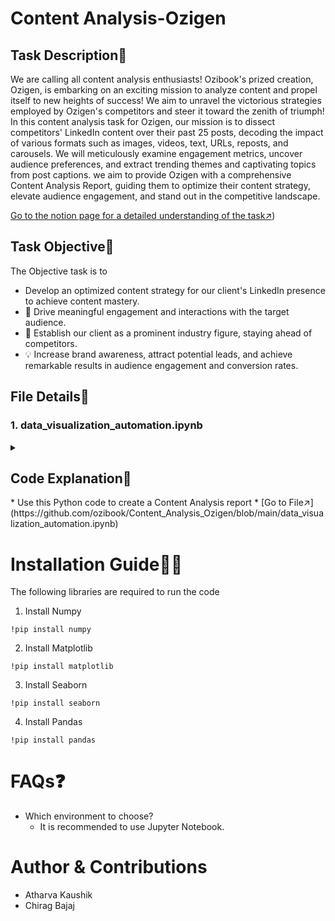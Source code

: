 ﻿# Content Analysis-Ozigen
## Task Description📜
We are calling all content analysis enthusiasts! Ozibook's prized creation, Ozigen, is embarking on an exciting mission to analyze content and propel itself to new heights of success! We aim to unravel the victorious strategies employed by Ozigen's competitors and steer it toward the zenith of triumph! In this content analysis task for Ozigen, our mission is to dissect competitors' LinkedIn content over their past 25 posts, decoding the impact of various formats such as images, videos, text, URLs, reposts, and carousels. We will meticulously examine engagement metrics, uncover audience preferences, and extract trending themes and captivating topics from post captions. we aim to provide Ozigen with a comprehensive Content Analysis Report, guiding them to optimize their content strategy, elevate audience engagement, and stand out in the competitive landscape. 

[Go to the notion page for a detailed understanding of the task↗️](https://docs.google.com/document/d/1lpqrSfYIm4M5RGakFS-gzObmP9jVybTxDKrgsuAAelc/edit#heading=h.4pyrwjp3jb7u))

## Task Objective🎯
The Objective task is to 
* Develop an optimized content strategy for our client's LinkedIn presence to achieve content mastery.
* 💬 Drive meaningful engagement and interactions with the target audience.
* 🌟 Establish our client as a prominent industry figure, staying ahead of competitors.
* 💡 Increase brand awareness, attract potential leads, and achieve remarkable results in audience engagement and conversion rates.



## File Details📁
### 1. data_visualization_automation.ipynb<br>
<details>
<summary>
 
 ## Code Explanation:memo:
</summary>


### How to use:</br>

**Setup**</br>
--> Ensure you have Python installed.

--> Install the required libraries using pip (selenium, pandas, webdriver_manager, etc.).

**Extract Timestamps of posts**</br>
--> Find the different unique usernames

--> Extract the different time stamps and convert it to IST and UTC

**Creating Bar graphs**</br>
--> Create a data frame by taking mean of the data. 

--> Plotting bar graphs for the data that are available and rest print not found.

**Creating Waterfall graphs**</br>
--> Formated the data time into human readable time

--> Plotted Waterfall graphs for the given data


## Code snippets</br>
 - Installing required libraries
![image](https://github.com/ozibook/Content_Analysis_Ozigen/assets/144370840/f6e0ab03-60aa-4fc8-8d58-8347be95b9e1)
 - Extracting unique usernames
![image](https://github.com/ozibook/Content_Analysis_Ozigen/assets/144370840/cca5c784-6fd8-4769-aa28-2f8ad774e7eb)

 - Extracting timestamps of the posts
![image](https://github.com/ozibook/Content_Analysis_Ozigen/assets/144370840/ce3a2458-ccdf-4247-b248-63ea7303da86)

 - Creating a data frame by taking the mean of the data and plotting bar graphs
![image](https://github.com/ozibook/Content_Analysis_Ozigen/assets/144370840/16645d15-e825-40d2-a2ee-c565b31602f4)

 - Formating the date time and plotting waterfall graphs
![image](https://github.com/ozibook/Content_Analysis_Ozigen/assets/144370840/96889541-440d-4b27-984f-14d46fd8c051)

</details>
* Use this Python code to create a Content Analysis report
* [Go to File↗️](https://github.com/ozibook/Content_Analysis_Ozigen/blob/main/data_visualization_automation.ipynb)

# Installation Guide👨‍💻
The following libraries are required to run the code<br>
1. Install Numpy<br>
```
!pip install numpy 
```
2. Install Matplotlib<br>
```
!pip install matplotlib
```
3. Install Seaborn <br>
```
!pip install seaborn 
```
4. Install Pandas<br>
```
!pip install pandas
```
# FAQs❓
 * Which environment to choose?
   - It is recommended to use Jupyter Notebook.

# Author & Contributions
- Atharva Kaushik
- Chirag Bajaj
